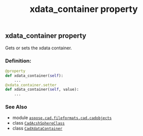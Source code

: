 ﻿---
title: xdata_container property
second_title: Aspose.CAD for Python via .NET API References
description: 
type: docs
weight: 280
url: /python-net/aspose.cad.fileformats.cad.cadobjects/cadacshsphereclass/xdata_container/
is_root: false
---

## xdata_container property


Gets or sets the xdata container.
### Definition:
```python
@property
def xdata_container(self):
    ...
@xdata_container.setter
def xdata_container(self, value):
    ...
```

### See Also
* module [`aspose.cad.fileformats.cad.cadobjects`](../../)
* class [`CadAcshSphereClass`](/cad/python-net/aspose.cad.fileformats.cad.cadobjects/cadacshsphereclass)
* class [`CadXdataContainer`](/cad/python-net/aspose.cad.fileformats.cad.cadobjects/cadxdatacontainer)
